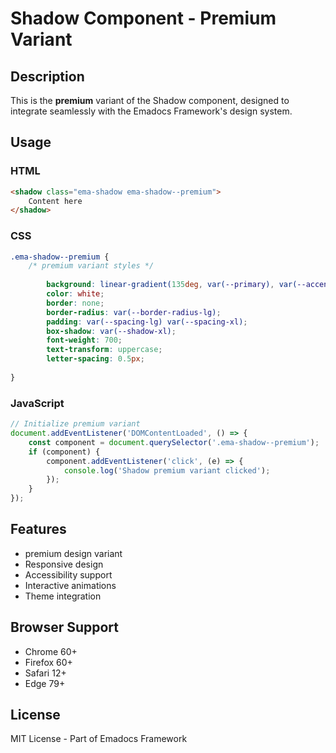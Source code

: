 # Shadow Component - Premium Variant

## Description
This is the **premium** variant of the Shadow component, designed to integrate seamlessly with the Emadocs Framework's design system.

## Usage

### HTML
```html
<shadow class="ema-shadow ema-shadow--premium">
    Content here
</shadow>
```

### CSS
```css
.ema-shadow--premium {
    /* premium variant styles */
    
        background: linear-gradient(135deg, var(--primary), var(--accent));
        color: white;
        border: none;
        border-radius: var(--border-radius-lg);
        padding: var(--spacing-lg) var(--spacing-xl);
        box-shadow: var(--shadow-xl);
        font-weight: 700;
        text-transform: uppercase;
        letter-spacing: 0.5px;
    
}
```

### JavaScript
```javascript
// Initialize premium variant
document.addEventListener('DOMContentLoaded', () => {
    const component = document.querySelector('.ema-shadow--premium');
    if (component) {
        component.addEventListener('click', (e) => {
            console.log('Shadow premium variant clicked');
        });
    }
});
```

## Features
- premium design variant
- Responsive design
- Accessibility support
- Interactive animations
- Theme integration

## Browser Support
- Chrome 60+
- Firefox 60+
- Safari 12+
- Edge 79+

## License
MIT License - Part of Emadocs Framework
